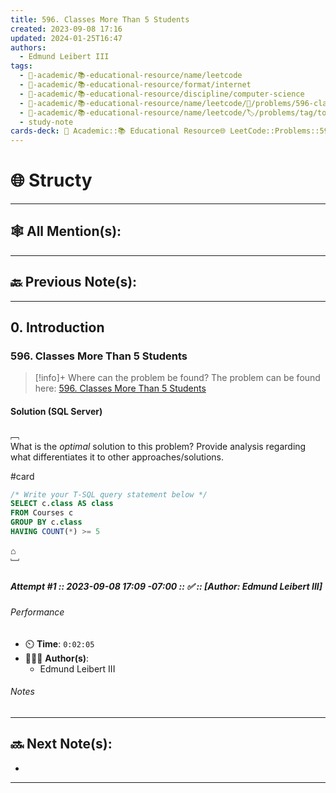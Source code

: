 ```yaml
---
title: 596. Classes More Than 5 Students
created: 2023-09-08 17:16
updated: 2024-01-25T16:47
authors:
  - Edmund Leibert III
tags:
  - 🔴-academic/📚-educational-resource/name/leetcode
  - 🔴-academic/📚-educational-resource/format/internet
  - 🔴-academic/📚-educational-resource/discipline/computer-science
  - 🔴-academic/📚-educational-resource/name/leetcode/🔖/problems/596-classes-more-than-5-students
  - 🔴-academic/📚-educational-resource/name/leetcode/🏷️/problems/tag/topic/database
  - study-note
cards-deck: 🔴 Academic::📚 Educational Resource🌐 LeetCode::Problems::596. Classes More Than 5 Students
---
```


# 🌐 Structy

---

## 🕸️ All Mention(s): 

---

## 🔙 Previous Note(s):

---

## 0. Introduction

### 596. Classes More Than 5 Students

> [!info]+ Where can the problem be found?
> The problem can be found here: [596. Classes More Than 5 Students](https://leetcode.com/problems/classes-more-than-5-students/description/)

#### Solution (SQL Server)

﹇<br>
What is the _optimal_ solution to this problem? Provide analysis regarding what differentiates it to other approaches/solutions.

#card 

```sql
/* Write your T-SQL query statement below */
SELECT c.class AS class
FROM Courses c
GROUP BY c.class
HAVING COUNT(*) >= 5
```

⌂
<br>﹈<br>

##### Attempt #1 :: 2023-09-08 17:09 -07:00 :: ✅ :: \[Author: Edmund Leibert III\]

###### Performance

- ⏲️ **Time**: `0:02:05`
- 🧔🏽‍♂️ **Author(s)**:
	- Edmund Leibert III

###### Notes




---

## 🔜 Next Note(s):
- 

---



